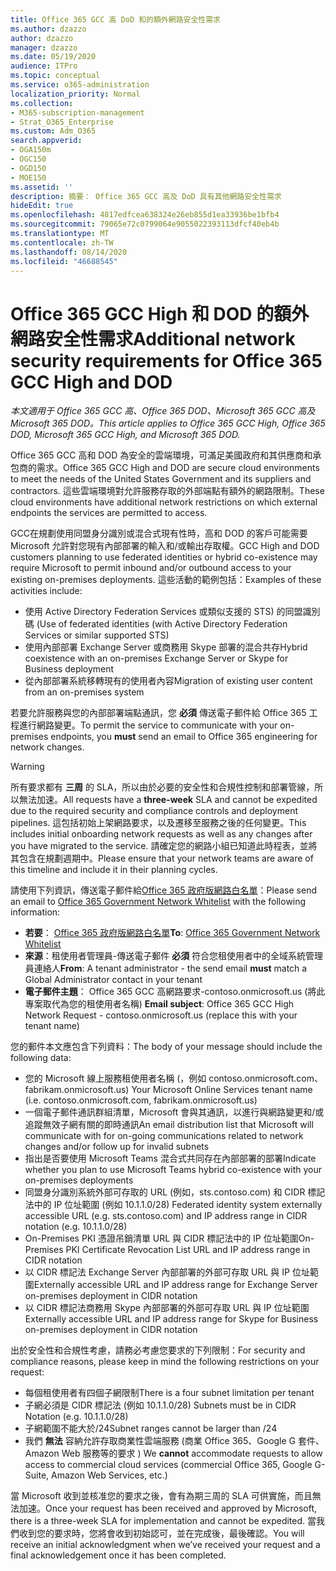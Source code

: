 ```yaml
---
title: Office 365 GCC 高 DoD 和的額外網路安全性需求
ms.author: dzazzo
author: dzazzo
manager: dzazzo
ms.date: 05/19/2020
audience: ITPro
ms.topic: conceptual
ms.service: o365-administration
localization_priority: Normal
ms.collection:
- M365-subscription-management
- Strat_O365_Enterprise
ms.custom: Adm_O365
search.appverid:
- OGA150m
- OGC150
- OGD150
- MOE150
ms.assetid: ''
description: 摘要： Office 365 GCC 高及 DoD 具有其他網路安全性需求
hideEdit: true
ms.openlocfilehash: 4817edfcea638324e26eb855d1ea33936be1bfb4
ms.sourcegitcommit: 79065e72c0799064e9055022393113dfcf40eb4b
ms.translationtype: MT
ms.contentlocale: zh-TW
ms.lasthandoff: 08/14/2020
ms.locfileid: "46688545"
---
```

# <a name="additional-network-security-requirements-for-office-365-gcc-high-and-dod"></a><span data-ttu-id="eb8f6-103">Office 365 GCC High 和 DOD 的額外網路安全性需求</span><span class="sxs-lookup"><span data-stu-id="eb8f6-103">Additional network security requirements for Office 365 GCC High and DOD</span></span>

<span data-ttu-id="eb8f6-104">*本文適用于 Office 365 GCC 高、Office 365 DOD、Microsoft 365 GCC 高及 Microsoft 365 DOD。*</span><span class="sxs-lookup"><span data-stu-id="eb8f6-104">*This article applies to Office 365 GCC High, Office 365 DOD, Microsoft 365 GCC High, and Microsoft 365 DOD.*</span></span>

<span data-ttu-id="eb8f6-105">Office 365 GCC 高和 DOD 為安全的雲端環境，可滿足美國政府和其供應商和承包商的需求。</span><span class="sxs-lookup"><span data-stu-id="eb8f6-105">Office 365 GCC High and DOD are secure cloud environments to meet the needs of the United States Government and its suppliers and contractors.</span></span>  <span data-ttu-id="eb8f6-106">這些雲端環境對允許服務存取的外部端點有額外的網路限制。</span><span class="sxs-lookup"><span data-stu-id="eb8f6-106">These cloud environments have additional network restrictions on which external endpoints the services are permitted to access.</span></span>

<span data-ttu-id="eb8f6-107">GCC在規劃使用同盟身分識別或混合式現有性時，高和 DOD 的客戶可能需要 Microsoft 允許對您現有內部部署的輸入和/或輸出存取權。</span><span class="sxs-lookup"><span data-stu-id="eb8f6-107">GCC High and DOD customers planning to use federated identities or hybrid co-existence may require Microsoft to permit inbound and/or outbound access to your existing on-premises deployments.</span></span>  <span data-ttu-id="eb8f6-108">這些活動的範例包括：</span><span class="sxs-lookup"><span data-stu-id="eb8f6-108">Examples of these activities include:</span></span>

* <span data-ttu-id="eb8f6-109">使用 Active Directory Federation Services 或類似支援的 STS) 的同盟識別碼 (</span><span class="sxs-lookup"><span data-stu-id="eb8f6-109">Use of federated identities (with Active Directory Federation Services or similar supported STS)</span></span>
* <span data-ttu-id="eb8f6-110">使用內部部署 Exchange Server 或商務用 Skype 部署的混合共存</span><span class="sxs-lookup"><span data-stu-id="eb8f6-110">Hybrid coexistence with an on-premises Exchange Server or Skype for Business deployment</span></span>
* <span data-ttu-id="eb8f6-111">從內部部署系統移轉現有的使用者內容</span><span class="sxs-lookup"><span data-stu-id="eb8f6-111">Migration of existing user content from an on-premises system</span></span>

<span data-ttu-id="eb8f6-112">若要允許服務與您的內部部署端點通訊，您 **必須** 傳送電子郵件給 Office 365 工程進行網路變更。</span><span class="sxs-lookup"><span data-stu-id="eb8f6-112">To permit the service to communicate with your on-premises endpoints, you **must** send an email to Office 365 engineering for network changes.</span></span>

> [!WARNING]
> <span data-ttu-id="eb8f6-113">所有要求都有 **三周** 的 SLA，所以由於必要的安全性和合規性控制和部署管線，所以無法加速。</span><span class="sxs-lookup"><span data-stu-id="eb8f6-113">All requests have a **three-week** SLA and cannot be expedited due to the required security and compliance controls and deployment pipelines.</span></span>  <span data-ttu-id="eb8f6-114">這包括初始上架網路要求，以及遷移至服務之後的任何變更。</span><span class="sxs-lookup"><span data-stu-id="eb8f6-114">This includes initial onboarding network requests as well as any changes after you have migrated to the service.</span></span>  <span data-ttu-id="eb8f6-115">請確定您的網路小組已知道此時程表，並將其包含在規劃週期中。</span><span class="sxs-lookup"><span data-stu-id="eb8f6-115">Please ensure that your network teams are aware of this timeline and include it in their planning cycles.</span></span>

<span data-ttu-id="eb8f6-116">請使用下列資訊，傳送電子郵件給[Office 365 政府版網路白名單](mailto:o365gwlt@microsoft.com)：</span><span class="sxs-lookup"><span data-stu-id="eb8f6-116">Please send an email to [Office 365 Government Network Whitelist](mailto:o365gwlt@microsoft.com) with the following information:</span></span>

* <span data-ttu-id="eb8f6-117">**若要**： [Office 365 政府版網路白名單](mailto:o365gwlt@microsoft.com)</span><span class="sxs-lookup"><span data-stu-id="eb8f6-117">**To**: [Office 365 Government Network Whitelist](mailto:o365gwlt@microsoft.com)</span></span>
* <span data-ttu-id="eb8f6-118">**來源**：租使用者管理員-傳送電子郵件 **必須** 符合您租使用者中的全域系統管理員連絡人</span><span class="sxs-lookup"><span data-stu-id="eb8f6-118">**From**: A tenant administrator - the send email **must** match a Global Administrator contact in your tenant</span></span>
* <span data-ttu-id="eb8f6-119">**電子郵件主題**： Office 365 GCC 高網路要求-contoso.onmicrosoft.us (將此專案取代為您的租使用者名稱) </span><span class="sxs-lookup"><span data-stu-id="eb8f6-119">**Email subject**: Office 365 GCC High Network Request - contoso.onmicrosoft.us (replace this with your tenant name)</span></span>

<span data-ttu-id="eb8f6-120">您的郵件本文應包含下列資料：</span><span class="sxs-lookup"><span data-stu-id="eb8f6-120">The body of your message should include the following data:</span></span>

* <span data-ttu-id="eb8f6-121">您的 Microsoft 線上服務租使用者名稱 (，例如 contoso.onmicrosoft.com、fabrikam.onmicrosoft.us) </span><span class="sxs-lookup"><span data-stu-id="eb8f6-121">Your Microsoft Online Services tenant name (i.e. contoso.onmicrosoft.com, fabrikam.onmicrosoft.us)</span></span>
* <span data-ttu-id="eb8f6-122">一個電子郵件通訊群組清單，Microsoft 會與其通訊，以進行與網路變更和/或追蹤無效子網有關的即時通訊</span><span class="sxs-lookup"><span data-stu-id="eb8f6-122">An email distribution list that Microsoft will communicate with for on-going communications related to network changes and/or follow up for invalid subnets</span></span>
* <span data-ttu-id="eb8f6-123">指出是否要使用 Microsoft Teams 混合式共同存在內部部署的部署</span><span class="sxs-lookup"><span data-stu-id="eb8f6-123">Indicate whether you plan to use Microsoft Teams hybrid co-existence with your on-premises deployments</span></span>
* <span data-ttu-id="eb8f6-124">同盟身分識別系統外部可存取的 URL (例如，sts.contoso.com) 和 CIDR 標記法中的 IP 位址範圍 (例如 10.1.1.0/28) </span><span class="sxs-lookup"><span data-stu-id="eb8f6-124">Federated identity system externally accessible URL (e.g. sts.contoso.com) and IP address range in CIDR notation (e.g. 10.1.1.0/28)</span></span>
* <span data-ttu-id="eb8f6-125">On-Premises PKI 憑證吊銷清單 URL 與 CIDR 標記法中的 IP 位址範圍</span><span class="sxs-lookup"><span data-stu-id="eb8f6-125">On-Premises PKI Certificate Revocation List URL and IP address range in CIDR notation</span></span>
* <span data-ttu-id="eb8f6-126">以 CIDR 標記法 Exchange Server 內部部署的外部可存取 URL 與 IP 位址範圍</span><span class="sxs-lookup"><span data-stu-id="eb8f6-126">Externally accessible URL and IP address range for Exchange Server on-premises deployment in CIDR notation</span></span>
* <span data-ttu-id="eb8f6-127">以 CIDR 標記法商務用 Skype 內部部署的外部可存取 URL 與 IP 位址範圍</span><span class="sxs-lookup"><span data-stu-id="eb8f6-127">Externally accessible URL and IP address range for Skype for Business on-premises deployment in CIDR notation</span></span>

<span data-ttu-id="eb8f6-128">出於安全性和合規性考慮，請務必考慮您要求的下列限制：</span><span class="sxs-lookup"><span data-stu-id="eb8f6-128">For security and compliance reasons, please keep in mind the following restrictions on your request:</span></span>

* <span data-ttu-id="eb8f6-129">每個租使用者有四個子網限制</span><span class="sxs-lookup"><span data-stu-id="eb8f6-129">There is a four subnet limitation per tenant</span></span>
* <span data-ttu-id="eb8f6-130">子網必須是 CIDR 標記法 (例如 10.1.1.0/28) </span><span class="sxs-lookup"><span data-stu-id="eb8f6-130">Subnets must be in CIDR Notation (e.g. 10.1.1.0/28)</span></span>
* <span data-ttu-id="eb8f6-131">子網範圍不能大於/24</span><span class="sxs-lookup"><span data-stu-id="eb8f6-131">Subnet ranges cannot be larger than /24</span></span>
* <span data-ttu-id="eb8f6-132">我們 **無法** 容納允許存取商業性雲端服務 (商業 Office 365、Google G 套件、Amazon Web 服務等的要求 ) </span><span class="sxs-lookup"><span data-stu-id="eb8f6-132">We **cannot** accommodate requests to allow access to commercial cloud services (commercial Office 365, Google G-Suite, Amazon Web Services, etc.)</span></span>

<span data-ttu-id="eb8f6-133">當 Microsoft 收到並核准您的要求之後，會有為期三周的 SLA 可供實施，而且無法加速。</span><span class="sxs-lookup"><span data-stu-id="eb8f6-133">Once your request has been received and approved by Microsoft, there is a three-week SLA for implementation and cannot be expedited.</span></span>  <span data-ttu-id="eb8f6-134">當我們收到您的要求時，您將會收到初始認可，並在完成後，最後確認。</span><span class="sxs-lookup"><span data-stu-id="eb8f6-134">You will receive an initial acknowledgment when we’ve received your request and a final acknowledgement once it has been completed.</span></span>
